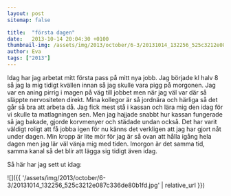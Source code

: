 ```yaml
---
layout: post
sitemap: false

title:  "första dagen"
date:   2013-10-14 20:04:30 +0100
thumbnail-img: /assets/img/2013/october/6-3/20131014_132256_525c3212e087c336de80b1fd.jpg
author: Eva
tags: ["2013"]
---
```


Idag har jag arbetat mitt första pass på mitt nya jobb.  Jag började kl halv 8 så jag la mig tidigt kvällen innan så jag skulle vara pigg på morgonen. Jag var en aning pirrig i magen på väg till jobbet men när jag väl var där så släppte nervositeten direkt. Mina kollegor är så jordnära och härliga så det går så bra att arbeta då. Jag fick mest stå i kassan och lära mig den idag för vi skulle ta matlagningen sen.  Men jag hajjade snabbt hur kassan fungerade så jag bakade, gjorde korvmenyer och städade undan också. Det har varit väldigt roligt att få jobba igen för nu känns det verkligen att jag har gjort nåt under dagen.  Min kropp är lite mör för jag är så ovan att hålla igång hela dagen men jag lär väl vänja mig med tiden. Imorgon är det samma tid, samma kanal så det blir att lägga sig tidigt även idag. 

Så här har jag sett ut idag:

![]({{ '/assets/img/2013/october/6-3/20131014_132256_525c3212e087c336de80b1fd.jpg'  | relative_url }})

